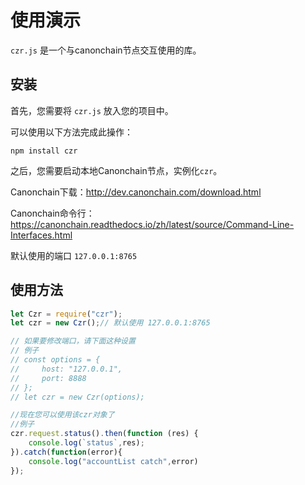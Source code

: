 # 使用演示

`czr.js` 是一个与canonchain节点交互使用的库。

## 安装

首先，您需要将 `czr.js` 放入您的项目中。

可以使用以下方法完成此操作：

```
npm install czr
```

之后，您需要启动本地Canonchain节点，实例化`czr`。

Canonchain下载：http://dev.canonchain.com/download.html

Canonchain命令行：https://canonchain.readthedocs.io/zh/latest/source/Command-Line-Interfaces.html

默认使用的端口 `127.0.0.1:8765`

## 使用方法

```js
let Czr = require("czr");
let czr = new Czr();// 默认使用 127.0.0.1:8765

// 如果要修改端口，请下面这种设置
// 例子
// const options = {
//     host: "127.0.0.1",
//     port: 8888
// };
// let czr = new Czr(options);

//现在您可以使用该czr对象了
//例子
czr.request.status().then(function (res) {
    console.log(`status`,res);
}).catch(function(error){
    console.log("accountList catch",error)
});
```